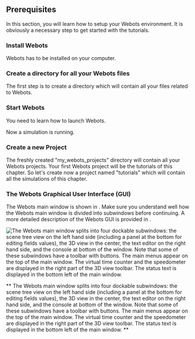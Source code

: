 ## Prerequisites

In this section, you will learn how to setup your Webots environment. It is
obviously a necessary step to get started with the tutorials.

### Install Webots

Webots has to be installed on your computer.

### Create a directory for all your Webots files

The first step is to create a directory which will contain all your files
related to Webots.

### Start Webots

You need to learn how to launch Webots.

Now a simulation is running.

### Create a new Project

The freshly created "my_webots_projects" directory will contain all your Webots
projects. Your first Webots project will be the tutorials of this chapter. So
let's create now a project named "tutorials" which will contain all the
simulations of this chapter.

### The Webots Graphical User Interface (GUI)

The Webots main window is shown in . Make sure you understand well how the
Webots main window is divided into subwindows before continuing. A more detailed
description of the Webots GUI is provided in .

![
    The Webots main window splits into four dockable subwindows:
    the scene tree view on the left hand side (including a panel at the bottom for editing fields values),
    the 3D view in the center,
    the text editor on the right hand side,
    and the console at bottom of the window.
    Note that some of these subwindows have a toolbar with buttons.
    The main menus appear on the top of the main window.
    The virtual time counter and the speedometer are displayed in the right part of the 3D view toolbar.
    The status text is displayed in the bottom left of the main window.
   ](png/tutorial_gui.png)

**
    The Webots main window splits into four dockable subwindows:
    the scene tree view on the left hand side (including a panel at the bottom for editing fields values),
    the 3D view in the center,
    the text editor on the right hand side,
    and the console at bottom of the window.
    Note that some of these subwindows have a toolbar with buttons.
    The main menus appear on the top of the main window.
    The virtual time counter and the speedometer are displayed in the right part of the 3D view toolbar.
    The status text is displayed in the bottom left of the main window.
   **

